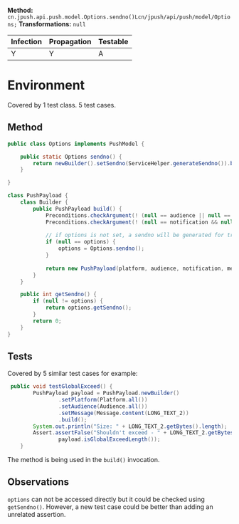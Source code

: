 
**Method:** `cn.jpush.api.push.model.Options.sendno()Lcn/jpush/api/push/model/Options;`
**Transformations:** `null`

| Infection | Propagation | Testable |
|-----------|-------------|----------|
| Y         | Y           | A        |

# Environment
Covered by 1 test class.
5 test cases. 

## Method

```Java
public class Options implements PushModel {

    public static Options sendno() {
        return newBuilder().setSendno(ServiceHelper.generateSendno()).build();
    }

}
```

```Java
class PushPayload {
    class Builder {
        public PushPayload build() {
            Preconditions.checkArgument(! (null == audience || null == platform), "audience and platform both should be set.");
            Preconditions.checkArgument(! (null == notification && null == message), "notification or message should be set at least one.");
            
            // if options is not set, a sendno will be generated for tracing easily
            if (null == options) {
                options = Options.sendno();
            }
            
            return new PushPayload(platform, audience, notification, message, options, sms, cid);
        }
    }

    public int getSendno() {
        if (null != options) {
            return options.getSendno();
        }
        return 0;
    }
}
```

## Tests

Covered by 5 similar test cases for example:

```Java
 public void testGlobalExceed() {
        PushPayload payload = PushPayload.newBuilder()
                .setPlatform(Platform.all())
                .setAudience(Audience.all())
                .setMessage(Message.content(LONG_TEXT_2))
                .build();
    	System.out.println("Size: " + LONG_TEXT_2.getBytes().length);
        Assert.assertFalse("Shouldn't exceed - " + LONG_TEXT_2.getBytes().length, 
                payload.isGlobalExceedLength());
    }
```

The method is being used in the `build()` invocation.

## Observations

`options` can not be accessed directly but it could be checked using `getSendno()`.
However, a new test case could be better than adding an unrelated assertion.